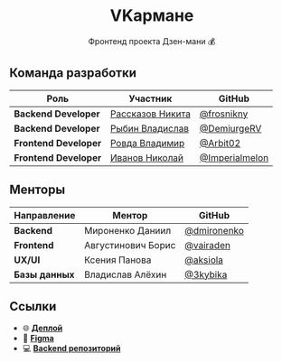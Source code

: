 <div align="center">

# VKармане

Фронтенд проекта Дзен-мани 💰

</div>

## Команда разработки

| Роль                   | Участник                              | GitHub                                             |
| ---------------------- | ------------------------------------- | -------------------------------------------------- |
| **Backend Developer**  | [Рассказов Никита](t.me/spectr516)    | [@frosnikny](https://github.com/frosnikny)         |
| **Backend Developer**  | [Рыбин Владислав](t.me/demiurgerv)    | [@DemiurgeRV](https://github.com/DemiurgeRV)       |
| **Frontend Developer** | [Ровда Владимир](t.me/Rovda_V)        | [@Arbit02](https://github.com/Arbit02)             |
| **Frontend Developer** | [Иванов Николай](t.me/Watermelon_003) | [@Imperialmelon](https://github.com/Imperialmelon) |

## Менторы

| Направление     | Ментор             | GitHub                                       |
| --------------- | ------------------ | -------------------------------------------- |
| **Backend**     | Мироненко Даниил   | [@dmironenko](https://github.com/dmironenko) |
| **Frontend**    | Августинович Борис | [@vairaden](https://github.com/vairaden)     |
| **UX/UI**       | Ксения Панова      | [@aksiola](https://t.me/aksiola)             |
| **Базы данных** | Владислав Алёхин   | [@3kybika](https://github.com/3kybika)       |

## Ссылки

- 🌐 [**Деплой**]()
- 🎨 [**Figma**](https://www.figma.com/design/MRITYWRJ9ZEVQrO8k89Vjy/V%D0%9A%D0%B0%D1%80%D0%BC%D0%B0%D0%BD%D0%B5-%7C-PLANERO?node-id=1-2&t=6VUvYldbeFpV7HQB-1)
- 💻 [**Backend репозиторий**](https://github.com/go-park-mail-ru/2025_2_VKarmane)

